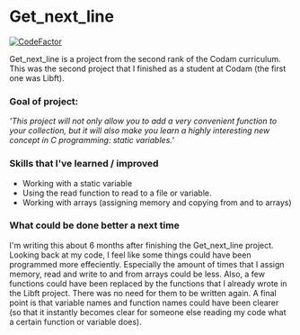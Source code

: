 # Get_next_line

[![CodeFactor](https://www.codefactor.io/repository/github/the-friendly-ghost/get_next_line/badge)](https://www.codefactor.io/repository/github/the-friendly-ghost/get_next_line)

Get_next_line is a project from the second rank of the Codam curriculum. This was the second
project that I finished as a student at Codam (the first one was Libft).

### Goal of project:
*'This project will not only allow you to add a very convenient function to your collection,
but it will also make you learn a highly interesting new concept in C programming: static
variables.'*

### Skills that I've learned / improved
- Working with a static variable
- Using the read function to read to a file or variable.
- Working with arrays (assigning memory and copying from and to arrays)

### What could be done better a next time
I'm writing this about 6 months after finishing the Get_next_line project. Looking back at my code, I feel like some things
could have been programmed more effeciently. Especially the amount of times that I assign memory, read and write to and from arrays
could be less. Also, a few functions could have been replaced by the functions that I already wrote in the Libft project. There was
no need for them to be written again. A final point is that variable names and function names could have been clearer (so that it instantly
becomes clear for someone else reading my code what a certain function or variable does).
